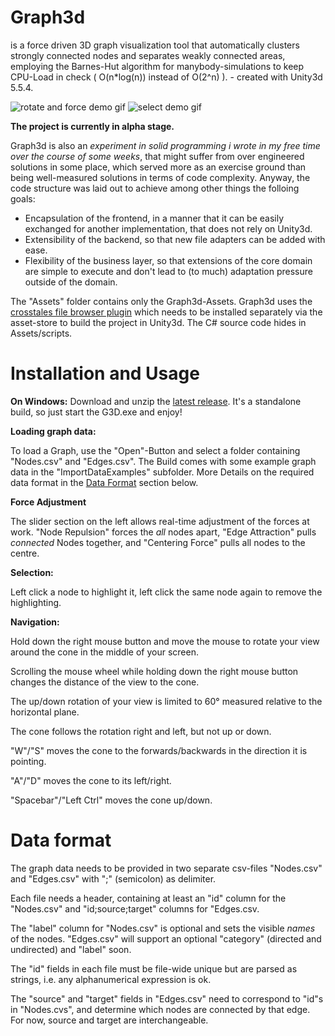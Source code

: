 # Graph3d
is a force driven 3D graph visualization tool that automatically clusters strongly connected nodes and separates weakly connected areas, employing the Barnes-Hut algorithm for manybody-simulations to keep CPU-Load in check ( O(n\*log(n)) instead of O(2^n) ). - created with Unity3d 5.5.4.

![rotate and force demo gif](https://github.com/JanMMeyer/G3DDemos/blob/master/g3ddemorotatesmall.gif)
![select demo gif](https://github.com/JanMMeyer/G3DDemos/blob/master/g3ddemoselectsmall.gif)


<b>The project is currently in alpha stage.</b>

Graph3d is also an *experiment in solid programming i wrote in my free time over the course of some weeks*, that might suffer from over engineered solutions in some place, which served more as an exercise ground than being well-measured solutions in terms of code complexity. Anyway, the code structure was laid out to achieve among other things the folloing goals:
 * Encapsulation of the frontend, in a manner that it can be easily exchanged for another implementation, that does not rely on Unity3d.
 * Extensibility of the backend, so that new file adapters can be added with ease.
 * Flexibility of the business layer, so that extensions of the core domain are simple to execute and don't lead to (to much) adaptation pressure outside of the domain. 

The "Assets" folder contains only the Graph3d-Assets. Graph3d uses the [crosstales file browser plugin](https://goo.gl/GCmzrU) which needs to be installed separately via the asset-store to build the project in Unity3d. The C# source code hides in Assets/scripts.

# Installation and Usage

<b>On Windows:</b>
Download and unzip the [latest release](https://github.com/JanMMeyer/Graph3d/releases/latest). It's a standalone build, so just start the G3D.exe and enjoy!

<b>Loading graph data:</b>

To load a Graph, use the "Open"-Button and select a folder containing "Nodes.csv" and "Edges.csv".
The Build comes with some example graph data in the "ImportDataExamples" subfolder. More Details on the required data format in the [Data Format](#data-format) section below.

<b>Force Adjustment</b>

The slider section on the left allows real-time adjustment of the forces at work. "Node Repulsion" forces the *all* nodes apart, "Edge Attraction" pulls *connected* Nodes together, and "Centering Force" pulls all nodes to the centre.

<b>Selection:</b>

Left click a node to highlight it, left click the same node again to remove the highlighting.
 
<b>Navigation:</b>

Hold down the right mouse button and move the mouse to rotate your view around the cone in the middle of your screen.

Scrolling the mouse wheel while holding down the right mouse button changes the distance of the view to the cone.

The up/down rotation of your view is limited to 60° measured relative to the horizontal plane.

The cone follows the rotation right and left, but not up or down.

"W"/"S" moves the cone to the forwards/backwards in the direction it is pointing.

"A"/"D" moves the cone to its left/right.

"Spacebar"/"Left Ctrl" moves the cone up/down.

# Data format

The graph data needs to be provided in two separate csv-files "Nodes.csv" and "Edges.csv" with ";" (semicolon) as delimiter. 

Each file needs a header, containing at least an "id" column for the "Nodes.csv" and "id;source;target" columns for "Edges.csv. 

The "label" column for "Nodes.csv" is optional and sets the visible *names* of the nodes. "Edges.csv" will support an optional "category"  (directed and undirected) and "label" soon.

The "id" fields in each file must be file-wide unique but are parsed as strings, i.e. any alphanumerical expression is ok.

The "source" and "target" fields in "Edges.csv" need to correspond to "id"s in "Nodes.cvs", and determine which nodes are connected by that edge. For now, source and target are interchangeable.

